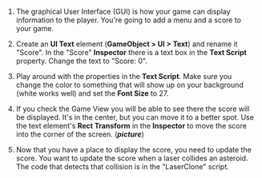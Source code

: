 1. The graphical User Interface (GUI) is how your game can display information to the player. You're going to add a menu and a score to your game.

2. Create an **UI Text** element (**GameObject > UI > Text**) and rename it "Score". In the "Score" **Inspector** there is a text box in the **Text Script** property. Change the text to "Score: 0".

3. Play around with the properties in the **Text Script**. Make sure you change the color to something that will show up on your background (white works well) and set the **Font Size** to 27.

4. If you check the Game View you will be able to see there the score will be displayed. It's in the center, but you can move it to a better spot. Use the text element's **Rect Transform** in the **Inspector** to move the score into the corner of the screen.
(**_picture_**)

5. Now that you have a place to display the score, you need to update the score. You want to update the score when a laser collides an asteroid. The code that detects that collision is in the "LaserClone" script. 